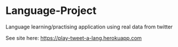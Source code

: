 # Language-Project
Language learning/practising application using real data from twitter

See site here: https://play-tweet-a-lang.herokuapp.com
